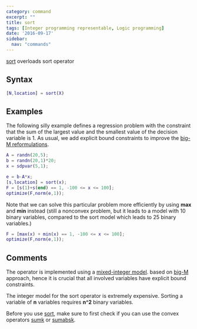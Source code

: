 ```yaml
---
category: command
excerpt: ""
title: sort
tags: [Integer programming representable, Logic programming]
date: '2016-09-17'
sidebar:
  nav: "commands"
---
```


[sort](/command/sort) overloads sort operator

## Syntax

````matlab
[N,location] = sort(X)
````

## Examples

The following silly example defines a regression problem with the constraint that the sum of the largest value and the smallest value of the decision variable is 1. As usual, we add explicit bound constraints to improve the [big-M reformulations](/tutorial/bigmandconvexhulls).

````matlab
A = randn(20,5);
b = randn(20,1)*20;
x = sdpvar(5,1);

e = b-A*x;
[s,location] = sort(x);
F = [s(1)+s(end) == 1, -100 <= x <= 100];
optimize(F,norm(e,1));
````

Note that we can solve this particular problem more efficiently by using **max** and **min** instead (still a nonconvex problem, but it leads to a model with 10 binary variables, compared to the sort model which leads to 25 binary variables.)

````matlab
F = [max(x) + min(x) == 1, -100 <= x <= 100];
optimize(F,norm(e,1));
````


## Comments

The operator is implemented using a [mixed-integer model](/tutorial/nonlinearoperatorsmixedinteger). based on [big-M](/tutorial/bigmandconvexhulls) approach, hence it is crucial that all involved variables have explicit bound constraints.

The integer model for the sort operator is extremely expensive. Sorting a variable of **n** variables requires **n^2** binary variables.

Before you use [sort](/command/sort), make sure to first check if you can use the convex operators [sumk](/command/sumk) or [sumabsk](/command/sumabsk).
